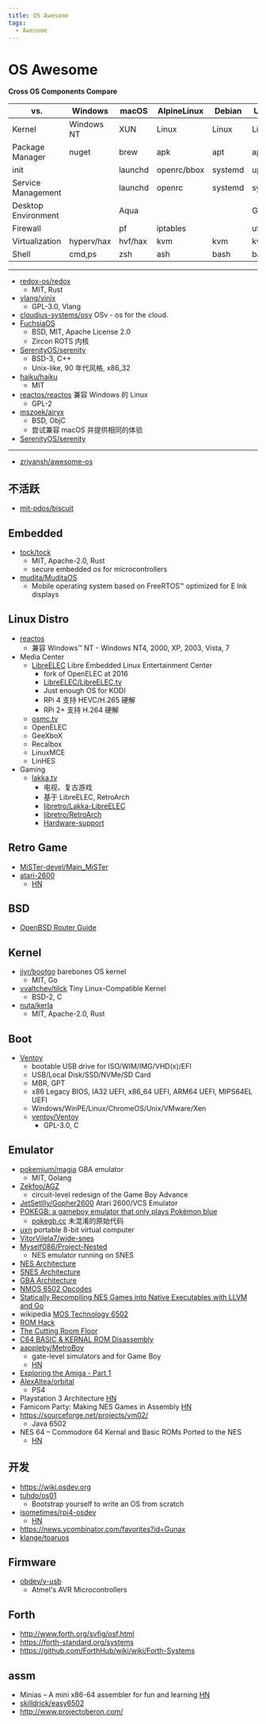 ```yaml
---
title: OS Awesome
tags:
  - Awesome
---
```


# OS Awesome

**Cross OS Components Compare**

| vs.                 | Windows    | macOS   | AlpineLinux | Debian  | Ubuntu  | RHEL  | OpenWRT | FreeBSD |
| ------------------- | ---------- | ------- | ----------- | ------- | ------- | ----- | ------- | ------- |
| Kernel              | Windows NT | XUN     | Linux       | Linux   | Linux   | Linux | Linux   | BSD     |
| Package Manager     | nuget      | brew    | apk         | apt     | apt     | yum   | opkg    | pkg     |
| init                |            | launchd | openrc/bbox | systemd | upstart |       |         |         |
| Service Management  |            | launchd | openrc      | systemd | systemd |       |         |         |
| Desktop Environment |            | Aqua    |             |         | GNOME   |       |         |         |
| Firewall            |            | pf      | iptables    |         | ufw     |       |         | pf,ipfw |
| Virtualization      | hyperv/hax | hvf/hax | kvm         | kvm     | kvm     | kvm   | -       | bhyve   |
| Shell               | cmd,ps     | zsh     | ash         | bash    | bash    | bash  |         | csh,sh  |

---

- [redox-os/redox](https://github.com/redox-os/redox)
  - MIT, Rust
- [vlang/vinix](https://github.com/vlang/vinix)
  - GPL-3.0, Vlang
- [cloudius-systems/osv](https://github.com/cloudius-systems/osv)
  OSv - os for the cloud.
- [FuchsiaOS](https://fuchsia.dev/)
  - BSD, MIT, Apache License 2.0
  - Zircon ROTS 内核
- [SerenityOS/serenity](https://github.com/SerenityOS/serenity)
  - BSD-3, C++
  - Unix-like, 90 年代风格, x86_32
- [haiku/haiku](https://github.com/haiku/haiku)
  - MIT
- [reactos/reactos](https://github.com/reactos/reactos)
  兼容 Windows 的 Linux
  - GPL-2
- [mszoek/airyx](https://github.com/mszoek/airyx)
  - BSD, ObjC
  - 尝试兼容 macOS 并提供相同的体验
- [SerenityOS/serenity](https://github.com/SerenityOS/serenity)

---

- [zriyansh/awesome-os](https://github.com/zriyansh/awesome-os)

## 不活跃

- [mit-pdos/biscuit](https://github.com/mit-pdos/biscuit)

## Embedded

- [tock/tock](https://github.com/tock/tock)
  - MIT, Apache-2.0, Rust
  - secure embedded os for microcontrollers
- [mudita/MuditaOS](https://github.com/mudita/MuditaOS)
  - Mobile operating system based on FreeRTOS™ optimized for E Ink displays

## Linux Distro


- [reactos](https://github.com/reactos/reactos)
  - 兼容 Windows™ NT - Windows NT4, 2000, XP, 2003, Vista, 7
- Media Center
  - [LibreELEC](https://libreelec.tv/)
    Libre Embedded Linux Entertainment Center
    - fork of  OpenELEC at 2016
    - [LibreELEC/LibreELEC.tv](https://github.com/LibreELEC/LibreELEC.tv)
    - Just enough OS for KODI
    - RPi 4 支持 HEVC/H.265 硬解
    - RPi 2+ 支持 H.264 硬解
  - [osmc.tv](https://osmc.tv/)
  - OpenELEC
  - GeeXboX
  - Recalbox
  - LinuxMCE
  - LinHES
- Gaming
  - [lakka.tv](https://www.lakka.tv/)
    - 电视、复古游戏
    - 基于 LibreELEC, RetroArch
    - [libretro/Lakka-LibreELEC](https://github.com/libretro/Lakka-LibreELEC)
    - [libretro/RetroArch](https://github.com/libretro/RetroArch)
    - [Hardware-support](https://www.lakka.tv/doc/Hardware-support)

## Retro Game

- [MiSTer-devel/Main_MiSTer](https://github.com/MiSTer-devel/Main_MiSTer)
- [atari-2600](https://voxodyssey.com/atari-2600)
  - [HN](https://news.ycombinator.com/item?id=28931183)

## BSD

- [OpenBSD Router Guide](https://openbsdrouterguide.net/)

## Kernel

- [jjyr/bootgo](https://github.com/jjyr/bootgo)
  barebones OS kernel
  - MIT, Go
- [vvaltchev/tilck](https://github.com/vvaltchev/tilck)
  Tiny Linux-Compatible Kernel
  - BSD-2, C
- [nuta/kerla](https://github.com/nuta/kerla)
  - MIT, Apache-2.0, Rust

## Boot

- [Ventoy](https://ventoy.net)
  - bootable USB drive for ISO/WIM/IMG/VHD(x)/EFI
  - USB/Local Disk/SSD/NVMe/SD Card
  - MBR, GPT
  - x86 Legacy BIOS, IA32 UEFI, x86_64 UEFI, ARM64 UEFI, MIPS64EL UEFI
  - Windows/WinPE/Linux/ChromeOS/Unix/VMware/Xen
  - [ventoy/Ventoy](https://github.com/ventoy/Ventoy)
    - GPL-3.0, C

## Emulator

- [pokemium/magia](https://github.com/pokemium/magia)
  GBA emulator
  - MIT, Golang
- [Zekfoo/AGZ](https://github.com/Zekfoo/AGZ)
  - circuit-level redesign of the Game Boy Advance
- [JetSetIlly/Gopher2600](https://github.com/JetSetIlly/Gopher2600)
  Atari 2600/VCS Emulator
- [POKEGB: a gameboy emulator that only plays Pokémon blue](https://binji.github.io/posts/pokegb/)
  - [pokegb.cc](https://gist.github.com/binji/395669d45e9005950232043ab4378abe)
    未混淆的原始代码
- [uxn](https://100r.co/site/uxn.html)
  portable 8-bit virtual computer
- [VitorVilela7/wide-snes](https://github.com/VitorVilela7/wide-snes)
- [Myself086/Project-Nested](https://github.com/Myself086/Project-Nested)
  - NES emulator running on SNES
- [NES Architecture](https://www.copetti.org/writings/consoles/nes/)
- [SNES Architecture](https://www.copetti.org/writings/consoles/super-nintendo/)
- [GBA Architecture](https://www.copetti.org/writings/consoles/game-boy/)
- [NMOS 6502 Opcodes](http://www.6502.org/tutorials/6502opcodes.html)
- [Statically Recompiling NES Games into Native Executables with LLVM and Go](https://andrewkelley.me/post/jamulator.html)
- wikipedia [MOS Technology 6502](https://en.wikipedia.org/wiki/MOS_Technology_6502)
- [ROM Hack](https://www.romhacking.net/)
- [The Cutting Room Floor](https://tcrf.net/)
- [C64 BASIC & KERNAL ROM Disassembly](https://www.pagetable.com/c64ref/c64disasm/)
- [aappleby/MetroBoy](https://github.com/aappleby/MetroBoy)
  - gate-level simulators and for Game Boy
  - [HN](https://news.ycombinator.com/item?id=28396927)
- [Exploring the Amiga - Part 1](https://www.thedigitalcatonline.com/blog/2018/05/28/exploring-the-amiga-1/)
- [AlexAltea/orbital](https://github.com/AlexAltea/orbital)
  - PS4
- Playstation 3 Architecture [HN](https://news.ycombinator.com/item?id=28934624)
- Famicom Party: Making NES Games in Assembly [HN](https://news.ycombinator.com/item?id=29069095)
- https://sourceforge.net/projects/vm02/
  - Java 6502
- NES 64 – Commodore 64 Kernal and Basic ROMs Ported to the NES
  - [HN](https://news.ycombinator.com/item?id=30351755)

## 开发

- https://wiki.osdev.org
- [tuhdo/os01](https://github.com/tuhdo/os01)
  - Bootstrap yourself to write an OS from scratch
- [isometimes/rpi4-osdev](https://github.com/isometimes/rpi4-osdev)
  - [HN](https://news.ycombinator.com/item?id=28774022)
- https://news.ycombinator.com/favorites?id=Gunax
- [klange/toaruos](https://github.com/klange/toaruos)

## Firmware

- [obdev/v-usb](https://github.com/obdev/v-usb)
  - Atmel's AVR Microcontrollers

## Forth

- http://www.forth.org/svfig/osf.html
- https://forth-standard.org/systems
- https://github.com/ForthHub/wiki/wiki/Forth-Systems

## assm

- Minias – A mini x86-64 assembler for fun and learning [HN](https://news.ycombinator.com/item?id=28884768)
- [skilldrick/easy6502](https://github.com/skilldrick/easy6502)
- http://www.projectoberon.com/
